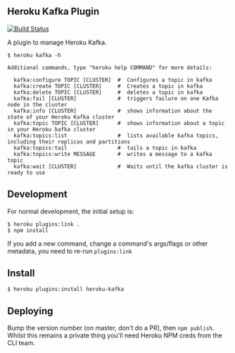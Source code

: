 ## Heroku Kafka Plugin

[![Build Status](https://travis-ci.com/heroku/heroku-kafka-jsplugin.svg?token=VcVi2JSDK1qKAnP5dnx8&branch=master)](https://travis-ci.com/heroku/heroku-kafka-jsplugin)

A plugin to manage Heroku Kafka.

```
$ heroku kafka -h

Additional commands, type "heroku help COMMAND" for more details:

  kafka:configure TOPIC [CLUSTER]  #  Configures a topic in kafka
  kafka:create TOPIC [CLUSTER]     #  Creates a topic in kafka
  kafka:delete TOPIC [CLUSTER]     #  deletes a topic in kafka
  kafka:fail [CLUSTER]             #  triggers failure on one Kafka node in the cluster
  kafka:info [CLUSTER]             #  shows information about the state of your Heroku Kafka cluster
  kafka:topic TOPIC [CLUSTER]      #  shows information about a topic in your Heroku kafka cluster
  kafka:topics:list                #  lists available kafka topics, including their replicas and partitions
  kafka:topics:tail                #  tails a topic in kafka
  kafka:topics:write MESSAGE       #  writes a message to a kafka topic
  kafka:wait [CLUSTER]             #  Waits until the kafka cluster is ready to use
```

## Development

For normal development, the initial setup is: 
``` sh-session
$ heroku plugins:link .
$ npm install
```

If you add a new command, change a command's args/flags or other metadata, you need to re-run `plugins:link`

## Install

``` sh-session
$ heroku plugins:install heroku-kafka
```

## Deploying

Bump the version number (on master, don't do a PR), then `npm publish`.
Whilst this remains a private thing you'll need Heroku NPM creds from the CLI team.
